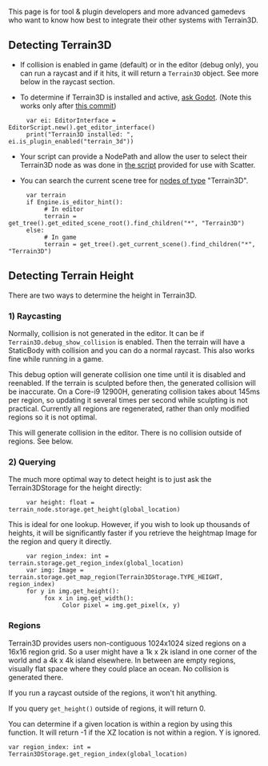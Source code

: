 This page is for tool & plugin developers and more advanced gamedevs who want to know how best to integrate their other systems with Terrain3D.


## Detecting Terrain3D

* If collision is enabled in game (default) or in the editor (debug only), you can run a raycast and if it hits, it will return a `Terrain3D` object. See more below in the raycast section.

* To determine if Terrain3D is installed and active, [ask Godot](https://docs.godotengine.org/en/stable/classes/class_editorinterface.html#class-editorinterface-method-is-plugin-enabled). (Note this works only after [this commit](https://github.com/outobugi/Terrain3D/commit/af2c8eb3b56b5485e32a6fcbcd7a2d8b4d0f96c1))

```
     var ei: EditorInterface = EditorScript.new().get_editor_interface()
     print("Terrain3D installed: ", ei.is_plugin_enabled("terrain_3d"))
```

* Your script can provide a NodePath and allow the user to select their Terrain3D node as was done in [the script](https://github.com/outobugi/Terrain3D/blob/df901b4fd51a81175e4f5177c33318a8a4b19c36/project/addons/terrain_3d/extras/project_on_terrain3d.gd#L13) provided for use with Scatter.

* You can search the current scene tree for [nodes of type](https://docs.godotengine.org/en/stable/classes/class_node.html#class-node-method-find-children) "Terrain3D".
```
     var terrain
     if Engine.is_editor_hint(): 
          # In editor
          terrain = get_tree().get_edited_scene_root().find_children("*", "Terrain3D")
     else:
          # In game
          terrain = get_tree().get_current_scene().find_children("*", "Terrain3D")

```


## Detecting Terrain Height

There are two ways to determine the height in Terrain3D.

### 1) Raycasting

Normally, collision is not generated in the editor. It can be if `Terrain3D.debug_show_collision` is enabled. Then the terrain will have a StaticBody with collision and you can do a normal raycast. This also works fine while running in a game.

This debug option will generate collision one time until it is disabled and reenabled. If the terrain is sculpted before then, the generated collision will be inaccurate. On a Core-i9 12900H, generating collision takes about 145ms per region, so updating it several times per second while sculpting is not practical. Currently all regions are regenerated, rather than only modified regions so it is not optimal.

This will generate collision in the editor. There is no collision outside of regions. See below.


### 2) Querying

The much more optimal way to detect height is to just ask the Terrain3DStorage for the height directly:

```
     var height: float = terrain_node.storage.get_height(global_location)
```

This is ideal for one lookup. However, if you wish to look up thousands of heights, it will be significantly faster if you retrieve the heightmap Image for the region and query it directly.

```
     var region_index: int = terrain.storage.get_region_index(global_location)
     var img: Image = terrain.storage.get_map_region(Terrain3DStorage.TYPE_HEIGHT, region_index)
     for y in img.get_height():
          fox x in img.get_width():
               Color pixel = img.get_pixel(x, y)
```


### Regions

Terrain3D provides users non-contiguous 1024x1024 sized regions on a 16x16 region grid. So a user might have a 1k x 2k island in one corner of the world and a 4k x 4k island elsewhere. In between are empty regions, visually flat space where they could place an ocean. No collision is generated there. 

If you run a raycast outside of the regions, it won't hit anything.

If you query `get_height()` outside of regions, it will return 0.

You can determine if a given location is within a region by using this function. It will return -1 if the XZ location is not within a region. Y is ignored.

```
var region_index: int = Terrain3DStorage.get_region_index(global_location)
```
